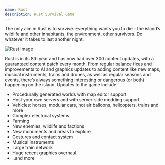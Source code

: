 ```yaml
---
name: Rust
description: Rust Survival Game
---
```


The only aim in Rust is to survive. Everything wants you to die - the island’s wildlife and other inhabitants, the environment, other survivors. Do whatever it takes to last another night.

![Rust Image](https://cdn.akamai.steamstatic.com/steam/apps/252490/extras/Rust_Gif_Opt.gif?t=1659365273)

Rust is in its 8th year and has now had over 300 content updates, with a guaranteed content patch every month. From regular balance fixes and improvements to AI and graphics updates to adding content like new maps, musical instruments, trains and drones, as well as regular seasons and events, there’s always something interesting or dangerous (or both) happening on the island. Updates to the game include:

- Procedurally generated worlds with map editor support
- Host your own servers and with server-side modding support
- Vehicles: horses, modular cars, hot air balloons, helicopters, trains and more
- Complex electrical systems
- Farming
- New enemies, wildlife and factions
- New monuments and areas to explore
- Gestures and contact system
- Musical instruments
- Large train network
- Huge recent graphics overhaul
- ..and more
